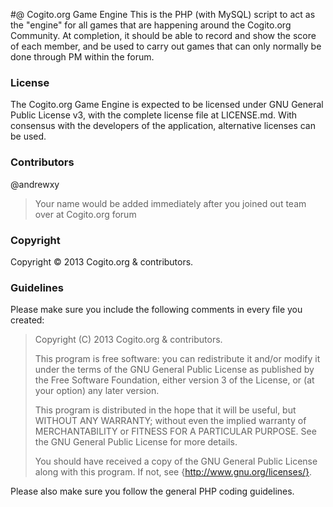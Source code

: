 #@ Cogito.org Game Engine
This is the PHP (with MySQL) script to act as the "engine" for all games that are happening around the Cogito.org Community. At completion, it should be able to record and show the score of each member, and be used to carry out games that can only normally be done through PM within the forum.

### License
The Cogito.org Game Engine is expected to be licensed under GNU General Public License v3, with the complete license file at LICENSE.md. With consensus with the developers of the application, alternative licenses can be used.

### Contributors
@andrewxy
> Your name would be added immediately after you joined out team over at Cogito.org forum

### Copyright
Copyright &copy; 2013 Cogito.org & contributors.

### Guidelines
Please make sure you include the following comments in every file you created:
> Copyright (C) 2013 Cogito.org & contributors.
>
> This program is free software: you can redistribute it and/or modify
> it under the terms of the GNU General Public License as published by
> the Free Software Foundation, either version 3 of the License, or
> (at your option) any later version.
>
> This program is distributed in the hope that it will be useful,
> but WITHOUT ANY WARRANTY; without even the implied warranty of
> MERCHANTABILITY or FITNESS FOR A PARTICULAR PURPOSE.  See the
> GNU General Public License for more details.
>
> You should have received a copy of the GNU General Public License
> along with this program.  If not, see {http://www.gnu.org/licenses/}.

Please also make sure you follow the general PHP coding guidelines.